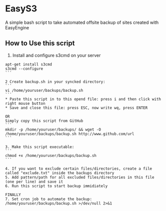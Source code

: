 # EasyS3

A simple bash script to take automated offsite backup of sites created with EasyEngine

## How to Use this script

1. Install and configure s3cmd on your server
````
apt-get install s3cmd
s3cmd --configure
```

2 Create backup.sh in your syncked directory:
```
vi /home/youruser/backups/backup.sh
```
* Paste this script in to this opend file: press i and then click with right mouse button
* Save and close this file: press ESC, now write wq, press ENTER

OR
Simply copy this script from GitHub
```
mkdir -p /home/youruser/backups/ && wget -O /home/youruser/backups/backup.sh http://www.github.com/url
```

3. Make this script executable:
```
chmod +x /home/youruser/backups/backup.sh
```

4. If you want to exclude certain files/directories, create a file called "exclude.txt" inside the backups directory
5. Add pattern/path for all excluded files/directories in this file (one per line) and save it
6. Run this script to start backup immidiately

FINALLY
7. Set cron job to automate the backup: /home/youruser/backups/backup.sh >/dev/null 2>&1
